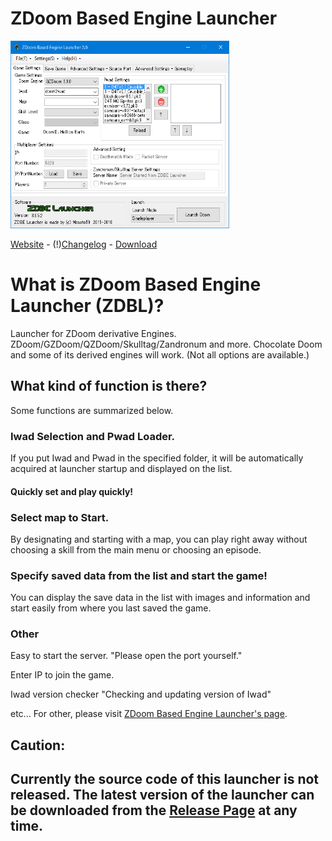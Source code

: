 # ZDoom Based Engine Launcher
<img src="image/unnamed.png" alt="attach:a" title="attach:a" width="350" height="300">


[Website](https://sites.google.com/view/zdoom-based-engine-launcher/) - (!)[Changelog](http://www.geocities.jp/masato_382/ZDBL/Changelog/) - [Download](https://github.com/masato462/ZDoom-Based-Engine-Launcher/releases)

# What is ZDoom Based Engine Launcher (ZDBL)?
Launcher for ZDoom derivative Engines. ZDoom/GZDoom/QZDoom/Skulltag/Zandronum and more. 
Chocolate Doom and some of its derived engines will work. (Not all options are available.)

## What kind of function is there? 
Some functions are summarized below.

### Iwad Selection and Pwad Loader.
If you put Iwad and Pwad in the specified folder, it will be automatically acquired at launcher startup and displayed on the list.
#### Quickly set and play quickly!

### Select map to Start.
By designating and starting with a map, you can play right away without choosing a skill from the main menu or choosing an episode.

### Specify saved data from the list and start the game!
You can display the save data in the list with images and information and start easily from where you last saved the game.

### Other
Easy to start the server.
"Please open the port yourself."

Enter IP to join the game.

Iwad version checker
"Checking and updating version of Iwad"

etc...
For other, please visit [ZDoom Based Engine Launcher's page](https://sites.google.com/view/zdoom-based-engine-launcher/home).

## Caution:
## Currently the source code of this launcher is not released. The latest version of the launcher can be downloaded from the [Release Page](https://github.com/masato462/ZDoom-Based-Engine-Launcher/releases) at any time.
